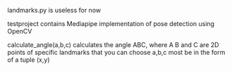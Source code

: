 landmarks.py is useless for now

testproject contains Mediapipe implementation of pose detection using OpenCV

calculate_angle(a,b,c) calculates the angle ABC, where A B and C are 2D points of specific landmarks that you can choose
a,b,c most be in the form of a tuple (x,y)
